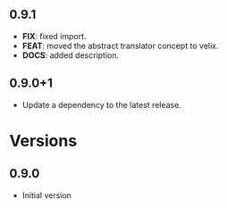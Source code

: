 ## 0.9.1

 - **FIX**: fixed import.
 - **FEAT**: moved the abstract translator concept to velix.
 - **DOCS**: added description.

## 0.9.0+1

 - Update a dependency to the latest release.

# Versions

## 0.9.0

- Initial version